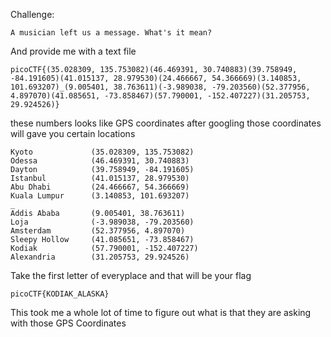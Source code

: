 Challenge:
```
A musician left us a message. What's it mean?
```
And provide me with a text file

```
picoCTF{(35.028309, 135.753082)(46.469391, 30.740883)(39.758949, -84.191605)(41.015137, 28.979530)(24.466667, 54.366669)(3.140853, 101.693207)_(9.005401, 38.763611)(-3.989038, -79.203560)(52.377956, 4.897070)(41.085651, -73.858467)(57.790001, -152.407227)(31.205753, 29.924526)}
```

these numbers looks like GPS coordinates after googling those coordinates will gave you certain locations
```
Kyoto             (35.028309, 135.753082)
Odessa            (46.469391, 30.740883)
Dayton            (39.758949, -84.191605)
Istanbul          (41.015137, 28.979530)
Abu Dhabi         (24.466667, 54.366669)
Kuala Lumpur      (3.140853, 101.693207)
_
Addis Ababa       (9.005401, 38.763611)
Loja              (-3.989038, -79.203560)
Amsterdam         (52.377956, 4.897070)
Sleepy Hollow     (41.085651, -73.858467)
Kodiak            (57.790001, -152.407227)
Alexandria        (31.205753, 29.924526)
```
Take the first letter of everyplace and that will be your flag

```
picoCTF{KODIAK_ALASKA}
```

This took me a whole lot of time to figure out what is that they are asking with those GPS Coordinates

